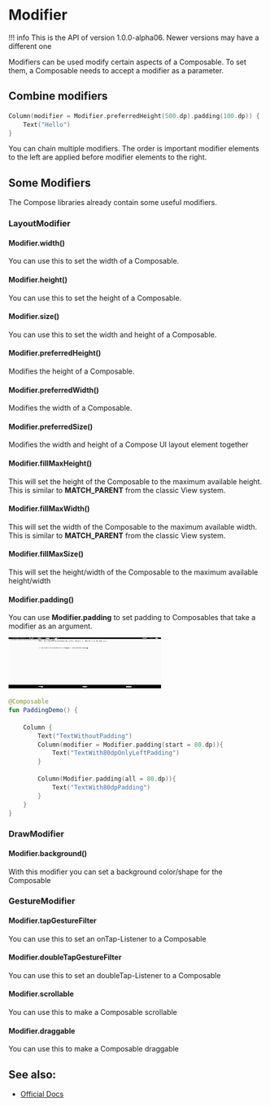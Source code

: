 # Modifier

!!! info
    This is the API of version 1.0.0-alpha06. Newer versions may have a different one

Modifiers can be used modify certain aspects of a Composable.
To set them, a Composable needs to accept a modifier as a parameter.

## Combine modifiers    
```kotlin
Column(modifier = Modifier.preferredHeight(500.dp).padding(100.dp)) {
    Text("Hello")
}
```
You can chain multiple modifiers.
The order is important modifier elements to the left are applied before modifier elements to the right.

## Some Modifiers
The Compose libraries already contain some useful modifiers.
 
### LayoutModifier

#### Modifier.width()
You can use this to set the width of a Composable.

#### Modifier.height()
You can use this to set the height of a Composable.

#### Modifier.size()
You can use this to set the width and height of a Composable.

#### Modifier.preferredHeight()
Modifies the height of a Composable.

#### Modifier.preferredWidth()
Modifies the width of a Composable.

####  Modifier.preferredSize()
Modifies the width and height of a Compose UI layout element together

#### Modifier.fillMaxHeight()
This will set the height of the Composable to the maximum available height. This is similar to **MATCH_PARENT** from the classic View system.

#### Modifier.fillMaxWidth()
This will set the width of the Composable to the maximum available width. This is similar to **MATCH_PARENT** from the classic View system.

#### Modifier.fillMaxSize()
This will set the height/width of the Composable to the maximum available height/width

####  Modifier.padding()
You can use **Modifier.padding** to set padding to Composables that take a modifier as an argument.

<p align="left">
  <img src ="../../images/general/modifier/PaddingExample.png" height=100 width=300 />
</p>

```kotlin
@Composable
fun PaddingDemo() {

    Column {
        Text("TextWithoutPadding")
        Column(modifier = Modifier.padding(start = 80.dp)){
            Text("TextWith80dpOnlyLeftPadding")
        }

        Column(Modifier.padding(all = 80.dp)){
            Text("TextWith80dpPadding")
        }
    }
}
```

### DrawModifier

#### Modifier.background()
With this modifier you can set a background color/shape for the Composable

### GestureModifier

#### Modifier.tapGestureFilter
You can use this to set an onTap-Listener to a Composable

#### Modifier.doubleTapGestureFilter 
You can use this to set an doubleTap-Listener to a Composable

#### Modifier.scrollable
You can use this to make a Composable scrollable

#### Modifier.draggable
You can use this to make a Composable draggable


## See also:
* [Official Docs](https://developer.android.com/reference/kotlin/androidx/compose/ui/Modifier)
